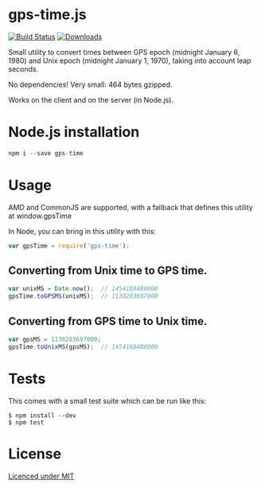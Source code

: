 # gps-time.js
[![Build Status](https://travis-ci.org/davidcalhoun/gps-time.js.svg?branch=master)](https://travis-ci.org/davidcalhoun/gps-time.js)
[![Downloads][downloads-image]][npm-url]

Small utility to convert times between GPS epoch (midnight January 6, 1980) and Unix epoch (midnight January 1, 1970), taking into account leap seconds.

No dependencies!  Very small: 464 bytes gzipped.

Works on the client and on the server (in Node.js).

# Node.js installation
```javascript
npm i --save gps-time
```

# Usage
AMD and CommonJS are supported, with a fallback that defines this utility at window.gpsTime

In Node, you can bring in this utility with this:

```javascript
var gpsTime = require('gps-time');
```


## Converting from Unix time to GPS time.
```javascript
var unixMS = Date.now();  // 1454168480000
gpsTime.toGPSMS(unixMS);  // 1138203697000
```

## Converting from GPS time to Unix time.
```javascript
var gpsMS = 1138203697000;
gpsTime.toUnixMS(gpsMS);  // 1454168480000
```


# Tests
This comes with a small test suite which can be run like this:

```
$ npm install --dev
$ npm test
```

# License
[Licenced under MIT](https://github.com/davidcalhoun/gps-time.js/blob/master/LICENSE)


[downloads-image]: https://img.shields.io/npm/dm/gps-time.svg?style=flat-square
[npm-url]: https://www.npmjs.com/package/gps-time
